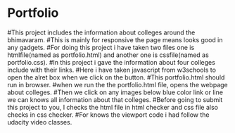 # Portfolio
#This project includes the information about colleges around the bhimavaram.
#This is mainly for responsive the page means looks good in any gadgets.
#For doing this project i have taken two files one is htmlfile(named as portfolio.html) and another one is cssfile(named as portfolio.css). 
#In this project i gave the information about four colleges include with their links.
#Here i have taken javascript from w3schools to open the alret box when we click on the button.
#This portfolio.html should run in browser.
#when we run the  the portfolio.html file, opens the webpage about colleges.
#Then we click on any images below blue color link or line we can knows all information about that colleges.
#Before going to submit this project to you, I checks the html file in html checker and css file also checks in css checker.
#For knows the viewport code i had follow the udacity video classes.
